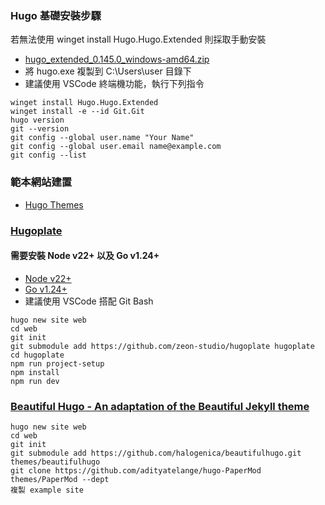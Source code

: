 ### Hugo 基礎安裝步驟
若無法使用 winget install Hugo.Hugo.Extended 則採取手動安裝
- [hugo_extended_0.145.0_windows-amd64.zip](https://github.com/gohugoio/hugo/releases/download/v0.145.0/hugo_extended_0.145.0_windows-amd64.zip)
- 將 hugo.exe 複製到 C:\Users\user 目錄下
- 建議使用 VSCode 終端機功能，執行下列指令
```
winget install Hugo.Hugo.Extended
winget install -e --id Git.Git
hugo version
git --version
git config --global user.name "Your Name"
git config --global user.email name@example.com
git config --list
```

### 範本網站建置
- [Hugo Themes](https://themes.gohugo.io/) 


### [Hugoplate](https://themes.gohugo.io/themes/hugoplate/)
#### 需要安裝 Node v22+ 以及 Go v1.24+
- [Node v22+](https://nodejs.org/en/download/)
- [Go v1.24+](https://go.dev/doc/install)
- 建議使用 VSCode 搭配 Git Bash
```
hugo new site web
cd web
git init
git submodule add https://github.com/zeon-studio/hugoplate hugoplate
cd hugoplate
npm run project-setup
npm install
npm run dev
```

### [Beautiful Hugo - An adaptation of the Beautiful Jekyll theme](https://github.com/halogenica/beautifulhugo)
```
hugo new site web
cd web
git init
git submodule add https://github.com/halogenica/beautifulhugo.git themes/beautifulhugo
git clone https://github.com/adityatelange/hugo-PaperMod themes/PaperMod --dept
複製 example site
```

